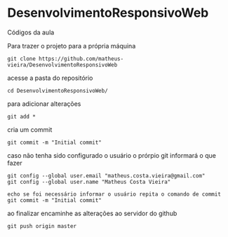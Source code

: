 # DesenvolvimentoResponsivoWeb
Códigos da aula

Para trazer o projeto para a própria máquina

```
git clone https://github.com/matheus-vieira/DesenvolvimentoResponsivoWeb
```

acesse a pasta do repositório
```
cd DesenvolvimentoResponsivoWeb/
```

para adicionar alterações

```
git add *
```

cria um commit

```
git commit -m "Initial commit"
```

caso não tenha sido configurado o usuário o prórpio git informará o que fazer

```
git config --global user.email "matheus.costa.vieira@gmail.com"
git config --global user.name "Matheus Costa Vieira"

echo se foi necessário informar o usuário repita o comando de commit
git commit -m "Initial commit"
```

ao finalizar encaminhe as alterações ao servidor do github
```
git push origin master
```

